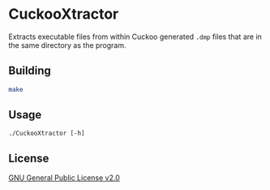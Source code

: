 # CuckooXtractor

Extracts executable files from within Cuckoo generated `.dmp` files that are in the same directory as the program.

## Building

```bash
make
```

## Usage

```usage
./CuckooXtractor [-h]
```

## License
[GNU General Public License v2.0](https://www.gnu.org/licenses/old-licenses/gpl-2.0)
